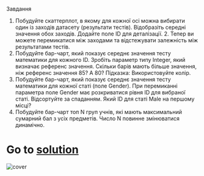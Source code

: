 Завдання
1. Побудуйте скаттерплот, в якому для кожної осі можна вибирати один із заходів датасету (результати тестів). Відобразіть середні значення обох заходів. Додайте поле ID для деталізації. 2. Тепер ви можете перемикатися між заходами та відстежувати залежність між результатами тестів.
3. Побудуйте бар-чарт, який показує середнє значення тесту математики для кожного ID. Зробіть параметр типу Integer, який визначає референс значення. Скільки барів мають більше значення, ніж референс значення 85? А 80? Підказка: Використовуйте колір.
4. Побудуйте бар-чарт, який показує середнє значення тесту математики для кожної статі (поле Gender). При перемиканні параметра поле Gender має розкриватися рівня ID для вибраної статі. Відсортуйте за спаданням. Який ID для статі Male на першому місці?
5. Побудуйте бар-чарт топ N груп учнів, які мають максимальний сумарний бал з усіх предметів. Число N повинне змінюватися динамічно.
# Go to [solution](https://public.tableau.com/app/profile/.48972542/viz/07Tableau_Marathon_2_0/Dashboard)
![cover](https://github.com/MartynovychSerhii/Data_Analytics/blob/main/Files/img/Marathon_07.png)
